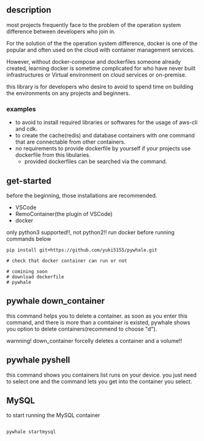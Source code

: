 ## description

most projects frequently face to the problem of the operation system difference between developers who join in.

For the solution of the the operation system difference, docker is one of the popular and often used on the cloud with container management services.

However, without docker-compose and dockerfiles someone already created, learning docker is sometime complicated for who have never built infrastructures or Virtual environment on cloud services or on-premise.

this library is for developers who desire to avoid to spend time on building the environments on any projects and beginners.

### examples

- to avoid to install required libraries or softwares for the usage of aws-cli and cdk.
- to create the cache(redis) and database containers with one command that are connectable from other containers.
- no requirements to provide dockerfile by yourself if your projects use dockerfile from this libularies.
    - provided dockerfiles can be searched via the command.

## get-started

before the beginning, those installations are recommended.

- VSCode
- RemoContainer(the plugin of VSCode)
- docker

only python3 supported!!, not python2!!
run docker before running commands below


```
pip install git+https://github.com/yuki5155/pywhale.git

# check that docker container can run or not

# comining soon
# download dockerfile
# pywhale 

```

## pywhale down_container

this command helps you to delete a container.
as soon as you enter this command, and there is more than a comtainer is existed, pywhale shows you option to delete containers(recommend to choose "d").

warnning!
down_container forcelly deletes a container and a volume!!

## pywhale pyshell

this command shows you containers list runs on your device.
you just need to select one and the command lets you get into the container you select.

## MySQL

to start running the MySQL container

```:python

pywhale startmysql

```

